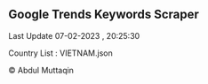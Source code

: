 

## Google Trends Keywords Scraper 
 
Last Update 07-02-2023 , 20:25:30

Country List :
VIETNAM.json



© Abdul Muttaqin 
